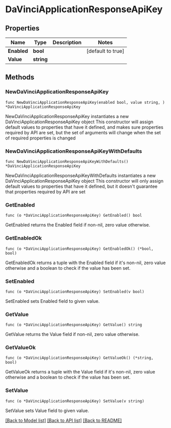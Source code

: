 # DaVinciApplicationResponseApiKey

## Properties

Name | Type | Description | Notes
------------ | ------------- | ------------- | -------------
**Enabled** | **bool** |  | [default to true]
**Value** | **string** |  | 

## Methods

### NewDaVinciApplicationResponseApiKey

`func NewDaVinciApplicationResponseApiKey(enabled bool, value string, ) *DaVinciApplicationResponseApiKey`

NewDaVinciApplicationResponseApiKey instantiates a new DaVinciApplicationResponseApiKey object
This constructor will assign default values to properties that have it defined,
and makes sure properties required by API are set, but the set of arguments
will change when the set of required properties is changed

### NewDaVinciApplicationResponseApiKeyWithDefaults

`func NewDaVinciApplicationResponseApiKeyWithDefaults() *DaVinciApplicationResponseApiKey`

NewDaVinciApplicationResponseApiKeyWithDefaults instantiates a new DaVinciApplicationResponseApiKey object
This constructor will only assign default values to properties that have it defined,
but it doesn't guarantee that properties required by API are set

### GetEnabled

`func (o *DaVinciApplicationResponseApiKey) GetEnabled() bool`

GetEnabled returns the Enabled field if non-nil, zero value otherwise.

### GetEnabledOk

`func (o *DaVinciApplicationResponseApiKey) GetEnabledOk() (*bool, bool)`

GetEnabledOk returns a tuple with the Enabled field if it's non-nil, zero value otherwise
and a boolean to check if the value has been set.

### SetEnabled

`func (o *DaVinciApplicationResponseApiKey) SetEnabled(v bool)`

SetEnabled sets Enabled field to given value.


### GetValue

`func (o *DaVinciApplicationResponseApiKey) GetValue() string`

GetValue returns the Value field if non-nil, zero value otherwise.

### GetValueOk

`func (o *DaVinciApplicationResponseApiKey) GetValueOk() (*string, bool)`

GetValueOk returns a tuple with the Value field if it's non-nil, zero value otherwise
and a boolean to check if the value has been set.

### SetValue

`func (o *DaVinciApplicationResponseApiKey) SetValue(v string)`

SetValue sets Value field to given value.



[[Back to Model list]](../README.md#documentation-for-models) [[Back to API list]](../README.md#documentation-for-api-endpoints) [[Back to README]](../README.md)


